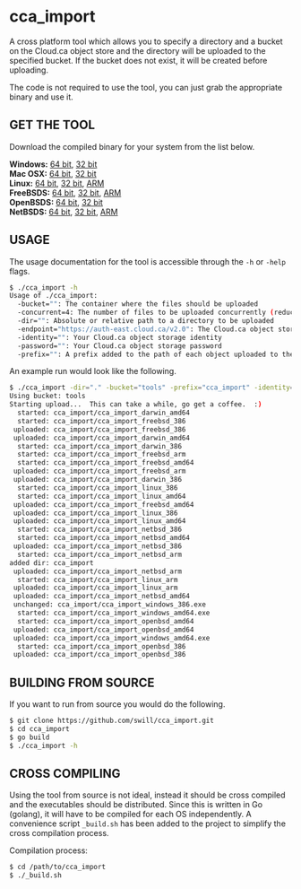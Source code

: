 
cca_import
==========

A cross platform tool which allows you to specify a directory and a bucket on the Cloud.ca object store and the directory will be uploaded to the specified bucket.  If the bucket does not exist, it will be created before uploading.

The code is not required to use the tool, you can just grab the appropriate binary and use it.


GET THE TOOL
------------

Download the compiled binary for your system from the list below.

**Windows:** [64 bit](https://github.com/swill/cca_import/raw/master/bin/cca_import_windows_amd64.exe ), [32 bit](https://github.com/swill/cca_import/raw/master/bin/cca_import_windows_386.exe)  
**Mac OSX:** [64 bit](https://github.com/swill/cca_import/raw/master/bin/cca_import_darwin_amd64), [32 bit](https://github.com/swill/cca_import/raw/master/bin/cca_import_darwin_386)  
**Linux:** [64 bit](https://github.com/swill/cca_import/raw/master/bin/cca_import_linux_amd64), [32 bit](https://github.com/swill/cca_import/raw/master/bin/cca_import_linux_386), [ARM](https://github.com/swill/cca_import/raw/master/bin/cca_import_linux_arm)  
**FreeBSDS:** [64 bit](https://github.com/swill/cca_import/raw/master/bin/cca_import_freebsd_amd64), [32 bit](https://github.com/swill/cca_import/raw/master/bin/cca_import_freebsd_386), [ARM](https://github.com/swill/cca_import/raw/master/bin/cca_import_freebsd_arm)  
**OpenBSDS:** [64 bit](https://github.com/swill/cca_import/raw/master/bin/cca_import_openbsd_amd64), [32 bit](https://github.com/swill/cca_import/raw/master/bin/cca_import_openbsd_386)  
**NetBSDS:** [64 bit](https://github.com/swill/cca_import/raw/master/bin/cca_import_netbsd_amd64), [32 bit](https://github.com/swill/cca_import/raw/master/bin/cca_import_netbsd_386), [ARM](https://github.com/swill/cca_import/raw/master/bin/cca_import_netbsd_arm)  


USAGE
-----

The usage documentation for the tool is accessible through the `-h` or `-help` flags.

``` bash
$ ./cca_import -h
Usage of ./cca_import:
  -bucket="": The container where the files should be uploaded
  -concurrent=4: The number of files to be uploaded concurrently (reduce if 'too many files open' errors occur)
  -dir="": Absolute or relative path to a directory to be uploaded
  -endpoint="https://auth-east.cloud.ca/v2.0": The Cloud.ca object storage public url
  -identity="": Your Cloud.ca object storage identity
  -password="": Your Cloud.ca object storage password
  -prefix="": A prefix added to the path of each object uploaded to the bucket
```

An example run would look like the following.

``` bash
$ ./cca_import -dir="." -bucket="tools" -prefix="cca_import" -identity="my_identity" -password="my_password"
Using bucket: tools
Starting upload...  This can take a while, go get a coffee.  :)
  started: cca_import/cca_import_darwin_amd64
  started: cca_import/cca_import_freebsd_386
 uploaded: cca_import/cca_import_freebsd_386
 uploaded: cca_import/cca_import_darwin_amd64
  started: cca_import/cca_import_darwin_386
  started: cca_import/cca_import_freebsd_arm
  started: cca_import/cca_import_freebsd_amd64
 uploaded: cca_import/cca_import_freebsd_arm
 uploaded: cca_import/cca_import_darwin_386
  started: cca_import/cca_import_linux_386
  started: cca_import/cca_import_linux_amd64
 uploaded: cca_import/cca_import_freebsd_amd64
 uploaded: cca_import/cca_import_linux_386
 uploaded: cca_import/cca_import_linux_amd64
  started: cca_import/cca_import_netbsd_386
  started: cca_import/cca_import_netbsd_amd64
 uploaded: cca_import/cca_import_netbsd_386
  started: cca_import/cca_import_netbsd_arm
added dir: cca_import
 uploaded: cca_import/cca_import_netbsd_arm
  started: cca_import/cca_import_linux_arm
 uploaded: cca_import/cca_import_linux_arm
 uploaded: cca_import/cca_import_netbsd_amd64
 unchanged: cca_import/cca_import_windows_386.exe
  started: cca_import/cca_import_windows_amd64.exe
  started: cca_import/cca_import_openbsd_amd64
 uploaded: cca_import/cca_import_openbsd_amd64
 uploaded: cca_import/cca_import_windows_amd64.exe
  started: cca_import/cca_import_openbsd_386
 uploaded: cca_import/cca_import_openbsd_386
```


BUILDING FROM SOURCE
--------------------

If you want to run from source you would do the following.

``` bash
$ git clone https://github.com/swill/cca_import.git
$ cd cca_import
$ go build
$ ./cca_import -h
```


CROSS COMPILING
---------------

Using the tool from source is not ideal, instead it should be cross compiled and the executables should be distributed.  Since this is written in Go (golang), it will have to be compiled for each OS independently.  A convenience script `_build.sh` has been added to the project to simplify the cross compilation process.

Compilation process:
``` bash
$ cd /path/to/cca_import
$ ./_build.sh
```

